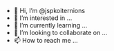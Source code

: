 - 👋 Hi, I’m @jspkoiternions
- 👀 I’m interested in ...
- 🌱 I’m currently learning ...
- 💞️ I’m looking to collaborate on ...
- 📫 How to reach me ...

<!---
jspkoiternions/jspkoiternions is a ✨ special ✨ repository because its `README.md` (this file) appears on your GitHub profile.
You can click the Preview link to take a look at your changes.
--->
